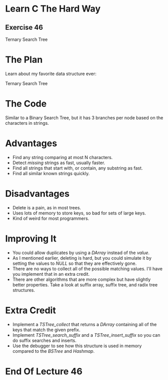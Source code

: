 Learn C The Hard Way
=======

Exercise 46
----

Ternary Search Tree



The Plan
====

Learn about my favorite data structure ever:

Ternary Search Tree



The Code
====

Similar to a Binary Search Tree, but it has 3 branches per node based on
the characters in strings.



Advantages
====

* Find any string comparing at most N characters.
* Detect *missing* strings as fast, usually faster.
* Find all strings that start with, or contain, any substring as fast.
* Find all similar known strings quickly.



Disadvantages
====

* Delete is a pain, as in most trees.
* Uses lots of memory to store keys, so bad for sets of large keys.
* Kind of weird for most programmers.



Improving It
===

* You could allow duplicates by using a *DArray* instead of the
  *value*.
* As I mentioned earlier, deleting is hard, but you could simulate it by setting
  the values to *NULL* so that they are effectively gone.
* There are no ways to collect all of the possible matching values.  I'll have
  you implement that in an extra credit.
* There are other algorithms that are more complex but have slightly
  better properties.  Take a look at suffix array, suffix tree, and
  radix tree structures.



Extra Credit
====

* Implement a *TSTree_collect* that returns a *DArray* containing
  all of the keys that match the given prefix.
* Implement *TSTree_search_suffix* and a *TSTree_insert_suffix*
  so you can do suffix searches and inserts.
* Use the debugger to see how this structure is used in memory 
  compared to the *BSTree* and *Hashmap*.



End Of Lecture 46
=====


